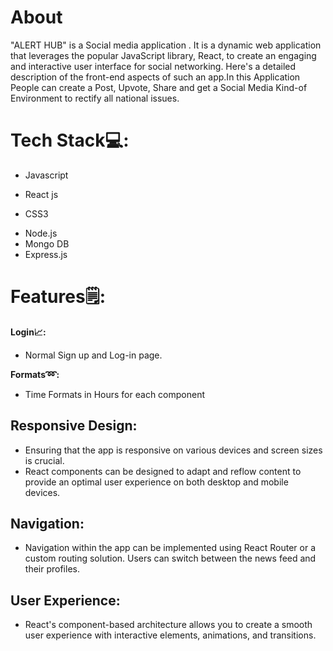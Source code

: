 # About

 "ALERT HUB" is a Social media application . It is a dynamic web application that leverages the popular JavaScript library, React, to create an engaging and interactive user interface for social networking. Here's a detailed description of the front-end aspects of such an app.In this Application People can create a Post, Upvote, Share and get a Social Media Kind-of Environment to rectify all national issues.

# Tech Stack💻:

* Javascript
- React js
* CSS3
- Node.js
- Mongo DB
- Express.js
  
# Features🗒:

**Login📈:**

* Normal Sign up and Log-in page.
  
**Formats➿:**

* Time Formats in Hours for each component

## Responsive Design:

* Ensuring that the app is responsive on various devices and screen sizes is crucial.
* React components can be designed to adapt and reflow content to provide an optimal user experience on both desktop and mobile devices.

## Navigation:

* Navigation within the app can be implemented using React Router or a custom routing solution. Users can switch between the news feed and their profiles.

## User Experience:

* React's component-based architecture allows you to create a smooth user experience with interactive elements, animations, and transitions.













